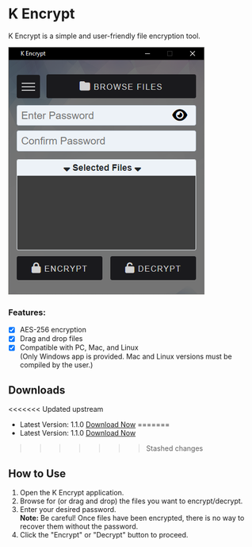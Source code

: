 # K Encrypt
K Encrypt is a simple and user-friendly file encryption tool.

![K Encrypt Preview](https://github.com/kevinkickback/K-Encrypt/blob/main/preview.png)

### Features:
- [x] AES-256 encryption
- [x] Drag and drop files
- [x] Compatible with PC, Mac, and Linux<br>
(Only Windows app is provided. Mac and Linux versions must be compiled by the user.)

## Downloads
<<<<<<< Updated upstream
* Latest Version: 1.1.0 [Download Now](https://github.com/kevinkickback/K-Encrypt/releases/download/v1.1.0/K-Encrypt-windows-v1.1.0.exe)
=======
* Latest Version: 1.1.0 [Download Now](https://github.com/kevinkickback/K-Encrypt/releases/download/v1.1.1/K-Encrypt-windows-v1.1.1.exe)
>>>>>>> Stashed changes

## How to Use
1. Open the K Encrypt application.
2. Browse for (or drag and drop) the files you want to encrypt/decrypt.
3. Enter your desired password.<br>
   **Note:** Be careful! Once files have been encrypted, there is no way to recover them without the password.
4. Click the "Encrypt" or "Decrypt" button to proceed.
